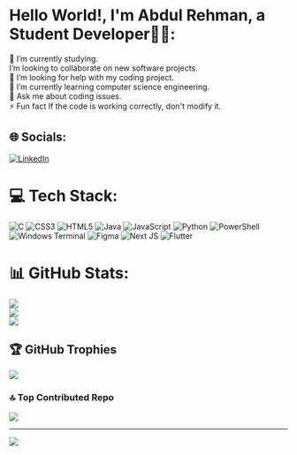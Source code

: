 # Hello World!, I'm Abdul Rehman, a Student Developer👋🏻:
🔭 I’m currently studying.<br> I’m looking to collaborate on new software projects.<br>🤝 I’m looking for help with my coding project.<br>🌱 I’m currently learning computer science engineering.<br>💬 Ask me about coding issues.<br>⚡ Fun fact If the code is working correctly, don't modify it.


## 🌐 Socials:
[![LinkedIn](https://img.shields.io/badge/LinkedIn-%230077B5.svg?logo=linkedin&logoColor=white)](https://www.linkedin.com/in/abdul-rehman-350a702b9?utm_source=share&utm_campaign=share_via&utm_content=profile&utm_medium=android_app) 

# 💻 Tech Stack:
![C](https://img.shields.io/badge/c-%2300599C.svg?style=flat&logo=c&logoColor=white) ![CSS3](https://img.shields.io/badge/css3-%231572B6.svg?style=flat&logo=css3&logoColor=white) ![HTML5](https://img.shields.io/badge/html5-%23E34F26.svg?style=flat&logo=html5&logoColor=white) ![Java](https://img.shields.io/badge/java-%23ED8B00.svg?style=flat&logo=openjdk&logoColor=white) ![JavaScript](https://img.shields.io/badge/javascript-%23323330.svg?style=flat&logo=javascript&logoColor=%23F7DF1E) ![Python](https://img.shields.io/badge/python-3670A0?style=flat&logo=python&logoColor=ffdd54) ![PowerShell](https://img.shields.io/badge/PowerShell-%235391FE.svg?style=flat&logo=powershell&logoColor=white) ![Windows Terminal](https://img.shields.io/badge/Windows%20Terminal-%234D4D4D.svg?style=flat&logo=windows-terminal&logoColor=white) ![Figma](https://img.shields.io/badge/figma-%23F24E1E.svg?style=flat&logo=figma&logoColor=white) ![Next JS](https://img.shields.io/badge/Next-black?style=flat&logo=next.js&logoColor=white) ![Flutter](https://img.shields.io/badge/Flutter-%2302569B.svg?style=flat&logo=Flutter&logoColor=white)
# 📊 GitHub Stats:
![](https://github-readme-stats.vercel.app/api?username=AbdulRehman-18&theme=dark&hide_border=false&include_all_commits=true&count_private=true)<br/>
![](https://github-readme-streak-stats.herokuapp.com/?user=AbdulRehman-18&theme=dark&hide_border=false)<br/>
![](https://github-readme-stats.vercel.app/api/top-langs/?username=AbdulRehman-18&theme=dark&hide_border=false&include_all_commits=true&count_private=true&layout=compact)

## 🏆 GitHub Trophies
![](https://github-profile-trophy.vercel.app/?username=AbdulRehman-18&theme=tokyonight&no-frame=false&no-bg=false&margin-w=4)

### 🔝 Top Contributed Repo
![](https://github-contributor-stats.vercel.app/api?username=AbdulRehman-18&limit=5&theme=merko&combine_all_yearly_contributions=true)

---
[![](https://visitcount.itsvg.in/api?id=AbdulRehman-18&icon=2&color=12)](https://visitcount.itsvg.in)

<!-- Proudly created with GPRM ( https://gprm.itsvg.in ) -->
